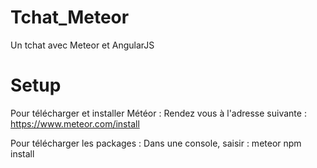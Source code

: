 # Tchat_Meteor

Un tchat avec Meteor et AngularJS

# Setup

Pour télécharger et installer Météor :
Rendez vous à l'adresse suivante : https://www.meteor.com/install

Pour télécharger les packages : 
Dans une console, saisir : meteor npm install
